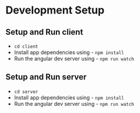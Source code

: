# Development Setup

## Setup and Run client
- `cd client`
- Install app dependencies using - `npm install`
- Run the angular dev server using - `npm run watch`

## Setup and Run server
- `cd server`
- Install app dependencies using - `npm install`
- Run the angular dev server using - `npm run watch`